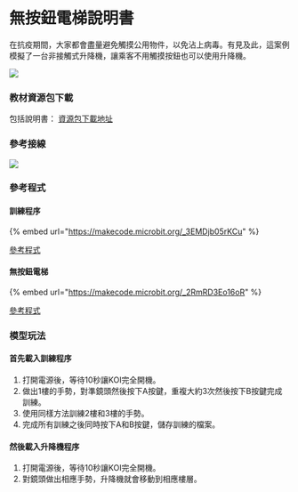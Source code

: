 # 無按鈕電梯說明書

在抗疫期間，大家都會盡量避免觸摸公用物件，以免沾上病毒。有見及此，這案例模擬了一台非接觸式升降機，讓乘客不用觸摸按鈕也可以使用升降機。

![](https://kittenbothk.readthedocs.io/en/latest/\_images/lift1.png)

### 教材資源包下載

包括說明書： [資源包下載地址](https://bit.ly/AIHealthCareSetBuildingGuide)

### 參考接線

![](https://kittenbothk.readthedocs.io/en/latest/\_images/liftcon.png)

### 參考程式

#### 訓練程序

{% embed url="https://makecode.microbit.org/_3EMDjb05rKCu" %}

[參考程式](https://makecode.microbit.org/\_3EMDjb05rKCu)

#### 無按鈕電梯

{% embed url="https://makecode.microbit.org/_2RmRD3Eo16oR" %}

[參考程式](https://makecode.microbit.org/\_2RmRD3Eo16oR)

### 模型玩法

#### 首先載入訓練程序

1. 打開電源後，等待10秒讓KOI完全開機。
2. 做出1樓的手勢，對準鏡頭然後按下A按鍵，重複大約3次然後按下B按鍵完成訓練。
3. 使用同樣方法訓練2樓和3樓的手勢。
4. 完成所有訓練之後同時按下A和B按鍵，儲存訓練的檔案。

#### 然後載入升降機程序

1. 打開電源後，等待10秒讓KOI完全開機。
2. 對鏡頭做出相應手勢，升降機就會移動到相應樓層。
